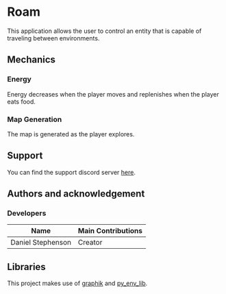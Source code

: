 # Roam
This application allows the user to control an entity that is capable of traveling between environments.

## Mechanics
### Energy
Energy decreases when the player moves and replenishes when the player eats food.

### Map Generation
The map is generated as the player explores.

## Support
You can find the support discord server [here](https://discord.gg/49J4RHQxhy).

## Authors and acknowledgement
### Developers
Name | Main Contributions
------------ | -------------
Daniel Stephenson | Creator

## Libraries
This project makes use of [graphik](https://github.com/Preponderous-Software/graphik) and [py_env_lib](https://github.com/Preponderous-Software/py_env_lib).
